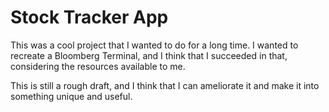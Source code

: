 # Stock Tracker App

This was a cool project that I wanted to do for a long time. I wanted to recreate a Bloomberg Terminal, and I think that I succeeded in that, considering the resources available to me. 

This is still a rough draft, and I think that I can ameliorate it and make it into something unique and useful.

